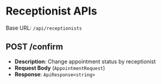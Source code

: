 # Receptionist APIs

Base URL: `/api/receptionists`

## POST /confirm
- **Description**: Change appointment status by receptionist
- **Request Body** (`AppointmentRequest`)
- **Response**: `ApiResponse<string>`
